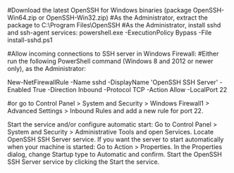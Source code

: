 #Download the latest OpenSSH for Windows binaries (package OpenSSH-Win64.zip or OpenSSH-Win32.zip)
#As the Administrator, extract the package to C:\Program Files\OpenSSH
#As the Administrator, install sshd and ssh-agent services: 
powershell.exe -ExecutionPolicy Bypass -File install-sshd.ps1


#Allow incoming connections to SSH server in Windows Firewall:
#Either run the following PowerShell command (Windows 8 and 2012 or newer only), as the Administrator: 

New-NetFirewallRule -Name sshd -DisplayName 'OpenSSH SSH Server' -Enabled True -Direction Inbound -Protocol TCP -Action Allow -LocalPort 22

#or go to Control Panel > System and Security > Windows Firewall1 > Advanced Settings > Inbound Rules and add a new rule for port 22.

Start the service and/or configure automatic start:
Go to Control Panel > System and Security > Administrative Tools and open Services. Locate OpenSSH SSH Server service.
If you want the server to start automatically when your machine is started: Go to Action > Properties. In the Properties dialog, change Startup type to Automatic and confirm.
Start the OpenSSH SSH Server service by clicking the Start the service.
